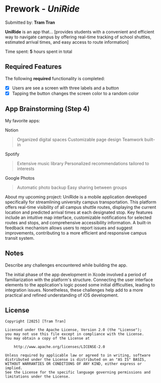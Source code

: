 # Prework - *UniRide*

Submitted by: **Tram Tran**

**UniRide** is an app that... [provides students with a convenient and efficient way to navigate campus by offering real-time tracking of school shuttles, estimated arrival times, and easy access to route information] 

Time spent: **5** hours spent in total

## Required Features

The following **required** functionality is completed:

- [x] Users are see a screen with three labels and a button
- [x] Tapping the button changes the screen color to a random color

## App Brainstorming (Step 4)

My favorite apps:

Notion
> Organized digital spaces
> Customizable page design
> Teamwork built-in

Spotify
> Extensive music library
> Personalized recommendations tailored to interests

Google Photos
> Automatic photo backup
> Easy sharing between groups

About my upcoming project: UniRide is a mobile application developed specifically for streamlining university campus transportation. This platform offers real-time visibility of all campus shuttle routes, displaying the current location and predicted arrival times at each designated stop. Key features include an intuitive map interface, customizable notifications for selected routes and stops, and comprehensive accessibility information. A built-in feedback mechanism allows users to report issues and suggest improvements, contributing to a more efficient and responsive campus transit system.

## Notes

Describe any challenges encountered while building the app.

The initial phase of the app development in Xcode involved a period of familiarization with the platform's structure. Connecting the user interface elements to the application's logic posed some initial difficulties, leading to integration issues. Nonetheless, these challenges help add to a more practical and refined understanding of iOS development.

## License

    Copyright [2025] [Tram Tran]

    Licensed under the Apache License, Version 2.0 (the "License");
    you may not use this file except in compliance with the License.
    You may obtain a copy of the License at

        http://www.apache.org/licenses/LICENSE-2.0

    Unless required by applicable law or agreed to in writing, software
    distributed under the License is distributed on an "AS IS" BASIS,
    WITHOUT WARRANTIES OR CONDITIONS OF ANY KIND, either express or implied.
    See the License for the specific language governing permissions and
    limitations under the License.
